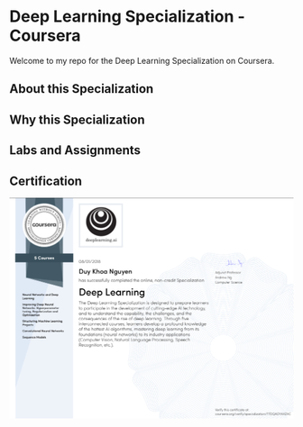 # Deep Learning Specialization - Coursera
Welcome to my repo for the Deep Learning Specialization on Coursera. 

## About this Specialization

## Why this Specialization

## Labs and Assignments

## Certification
![cert](./Certificate.png)